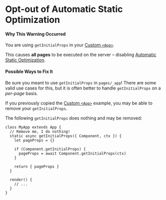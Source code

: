 # Opt-out of Automatic Static Optimization

#### Why This Warning Occurred

You are using `getInitialProps` in your [Custom `<App>`](https://nextjs.org/docs/advanced-features/custom-app).

This causes **all pages** to be executed on the server – disabling [Automatic Static Optimization](https://nextjs.org/docs/advanced-features/automatic-static-optimization).

#### Possible Ways to Fix It

Be sure you meant to use `getInitialProps` in `pages/_app`! There are some valid use cases for this, but it is often better to handle `getInitialProps` on a _per-page_ basis.

If you previously copied the [Custom `<App>`](https://nextjs.org/docs/advanced-features/custom-app) example, you may be able to remove your `getInitialProps`.

The following `getInitialProps` does nothing and may be removed:

    class MyApp extends App {
      // Remove me, I do nothing!
      static async getInitialProps({ Component, ctx }) {
        let pageProps = {}

        if (Component.getInitialProps) {
          pageProps = await Component.getInitialProps(ctx)
        }

        return { pageProps }
      }

      render() {
        // ...
      }
    }
